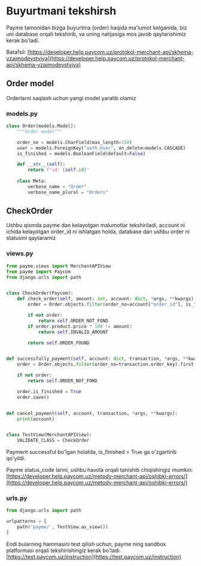 # Buyurtmani tekshirsh

Payme tamonidan bizga buyurtma (order) haqida ma'lumot kelganida, biz uni database orqali tekshirib, va uning natijasiga mos javob qaytarishimiz kerak bo'ladi. 

Batafsil: [https://developer.help.paycom.uz/protokol-merchant-api/skhema-vzaimodeystviya](https://developer.help.paycom.uz/protokol-merchant-api/skhema-vzaimodeystviya)


## Order model
Orderlarni saqlash uchun yangi model yaratib olamiz

### models.py
```python
class Order(models.Model):
    """Order model"""

    order_no = models.CharField(max_length=150)
    user = models.ForeignKey("auth.User", on_delete=models.CASCADE)
    is_finished = models.BooleanField(default=False)

    def __str__(self):
        return f"id: {self.id}"
    
    class Meta:
        verbose_name = "Order"
        verbose_name_plural = "Orders"
```

## CheckOrder
Ushbu qismda payme dan kelayotgan malumotlar tekshiriladi, account ni ichida kelayotgan order_id ni ishlatgan holda, database dan ushbu order ni statusini qaytaramiz

### views.py

```python
from payme.views import MerchantAPIView
from payme import Paycom
from django.urls import path


class CheckOrder(Paycom):
    def check_order(self, amount: int, account: dict, *args, **kwargs):
        order = Order.objects.filter(order_no=account["order_id"], is_finished=False).first()

        if not order:
            return self.ORDER_NOT_FOND
        if order.product.price * 100 != amount:
            return self.INVALID_AMOUNT

        return self.ORDER_FOUND


def successfully_payment(self, account: dict, transaction, *args, **kwargs):
    order = Order.objects.filter(order_no=transaction.order_key).first()

    if not order:
        return self.ORDER_NOT_FOND

    order.is_finished = True
    order.save()


def cancel_payment(self, account, transaction, *args, **kwargs):
    print(account)


class TestView(MerchantAPIView):
    VALIDATE_CLASS = CheckOrder
```
Payment successful bo'lgan holatda, is_finished = True ga o'zgartirib qo'yildi.

Payme status_code larini, ushbu havola orqali tanishib chiqishingiz mumkin: [https://developer.help.paycom.uz/metody-merchant-api/oshibki-errors/](https://developer.help.paycom.uz/metody-merchant-api/oshibki-errors/)

### urls.py
```python
from django.urls import path

urlpatterns = [
    path('payme/', TestView.as_view())
]
```

Endi bularning hammasini test qilish uchun, payme ning sandbox platformasi orqali tekshirishingiz kerak bo'ladi: [https://test.paycom.uz/instruction](https://test.paycom.uz/instruction)
